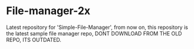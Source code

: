 # File-manager-2x
Latest repository for 'Simple-File-Manager', from now on, this repository is the latest sample file manager repo, DONT DOWNLOAD FROM THE OLD REPO, ITS OUTDATED.
